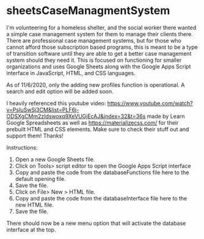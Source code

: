 # sheetsCaseManagmentSystem
I'm volunteering for a homeless shelter, and the social worker there wanted a simple case management system for them to manage their clients there. There are professional case management systems, but for those who cannot afford those subscription based programs, this is meant to be a type of transition software until they are able to get a better case management system should they need it. This is focused on functioning for smaller organizations and uses Google Sheets along with the Google Apps Script interface in JavaScript, HTML, and CSS languages.

As of 11/6/2020, only the adding new profiles function is operational. A search and edit option will be added soon. 

I heavily referenced this youtube video: https://www.youtube.com/watch?v=PsIuSwSj3CM&list=PLF6j-ODSXgCMm2zIdswoxq9XeVUGjEcAJ&index=32&t=36s made by Learn Google Spreadsheets as well as https://materializecss.com/ for their prebuilt HTML and CSS elements. Make sure to check their stuff out and support them! Thanks!

Instructions:

1. Open a new Google Sheets file.
2. Click on Tools> script editor to open the Google Apps Script interface
3. Copy and paste the code from the databaseFunctions file here to the default opening file.
4. Save the file.
5. Click on File> New > HTML file.
6. Copy and paste the code from the databaseInterface file here to the new HTML file.
7. Save the file.

There should now be a new menu option that will activate the database interface at the top.

